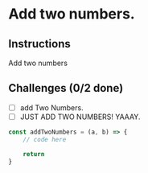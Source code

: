 # Add two numbers.

## Instructions

Add two numbers

## Challenges (0/2 done)

- [ ] add Two Numbers.
- [ ] JUST ADD TWO NUMBERS! YAAAY.

```js
const addTwoNumbers = (a, b) => {
	// code here

	return
}
```
